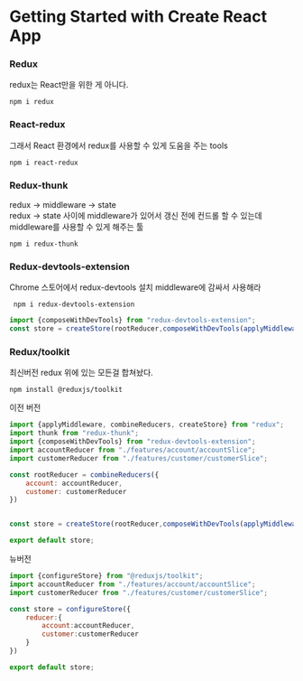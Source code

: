 # Getting Started with Create React App

### Redux
redux는 React만을 위한 게 아니다.
```
npm i redux
```

### React-redux
그래서 React 환경에서 redux를 사용할 수 있게 도움을 주는 tools
```
npm i react-redux
```

### Redux-thunk
redux -> middleware -> state <br>
redux -> state 사이에 middleware가 있어서 갱신 전에 컨드롤 할 수 있는데 
middleware를 사용할 수 있게 해주는 툴
```
npm i redux-thunk
```

### Redux-devtools-extension
Chrome 스토어에서 redux-devtools 설치
middleware에 감싸서 사용해라
```
 npm i redux-devtools-extension
```

```js
import {composeWithDevTools} from "redux-devtools-extension";
const store = createStore(rootReducer,composeWithDevTools(applyMiddleware(thunk)));
```

### Redux/toolkit
최신버전 redux
위에 있는 모든걸 합쳐놨다.
```
npm install @reduxjs/toolkit
```
이전 버전
```js
import {applyMiddleware, combineReducers, createStore} from "redux";
import thunk from "redux-thunk";
import {composeWithDevTools} from "redux-devtools-extension";
import accountReducer from "./features/account/accountSlice";
import customerReducer from "./features/customer/customerSlice";

const rootReducer = combineReducers({
    account: accountReducer,
    customer: customerReducer
})


const store = createStore(rootReducer,composeWithDevTools(applyMiddleware(thunk)));

export default store;
```
뉴버전 
```js
import {configureStore} from "@reduxjs/toolkit";
import accountReducer from "./features/account/accountSlice";
import customerReducer from "./features/customer/customerSlice";

const store = configureStore({
    reducer:{
        account:accountReducer,
        customer:customerReducer
    }
})

export default store;
```